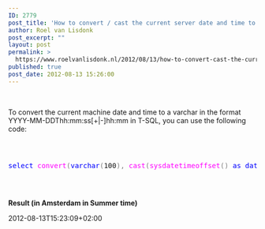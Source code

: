 ```yaml
---
ID: 2779
post_title: 'How to convert / cast the current server date and time to a varchar in the format YYYY-MM-DDThh:mm:ss[+|-]hh:mm in T-SQL'
author: Roel van Lisdonk
post_excerpt: ""
layout: post
permalink: >
  https://www.roelvanlisdonk.nl/2012/08/13/how-to-convert-cast-the-current-server-date-and-time-to-a-varchar-in-the-format-yyyy-mm-ddthhmmss-hhmm-in-t-sql/
published: true
post_date: 2012-08-13 15:26:00
---
```

<p>&#160;</p>  <p>To convert the current machine date and time to a varchar in the format YYYY-MM-DDThh:mm:ss[+|-]hh:mm in T-SQL, you can use the following code:</p>  <pre class="code"><p><span style="color: blue"></span>&#160;</p><p><span style="color: blue">select </span><span style="color: magenta">convert</span><span style="color: gray">(</span><span style="color: blue">varchar</span><span style="color: gray">(</span>100<span style="color: gray">), </span><span style="color: magenta">cast</span><span style="color: gray">(</span><span style="color: magenta">sysdatetimeoffset</span><span style="color: gray">() </span><span style="color: blue">as datetimeoffset</span><span style="color: gray">(</span>0<span style="color: gray">)), </span>126<span style="color: gray">)
</span></p></pre>


<p>&#160;</p>

<p><strong>Result (in Amsterdam in Summer time)</strong></p>

<p>2012-08-13T15:23:09+02:00</p>
